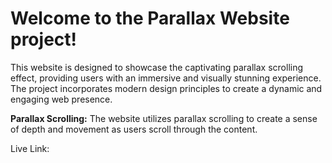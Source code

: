 # Welcome to the Parallax Website project! 

This website is designed to showcase the captivating parallax scrolling effect, providing users with an immersive and visually stunning experience. The project incorporates modern design principles to create a dynamic and engaging web presence.

**Parallax Scrolling:** The website utilizes parallax scrolling to create a sense of depth and movement as users scroll through the content.

Live Link: 
